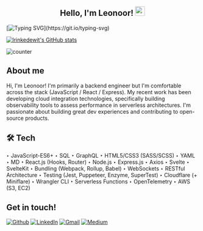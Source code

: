 <h2 align="center">Hello, I'm Leonoor! <img src="https://media.giphy.com/media/hvRJCLFzcasrR4ia7z/giphy.gif" width="25px"></h2>

[![Typing SVG](https://readme-typing-svg.herokuapp.com?color=%231CF7E3&size=28&duration=3400&width=1000&lines=Welcome+to+my+GitHub,+home+to+all+inventions.;Back+end+dev,+comfortable+throughout+the+stack.;Developer+on+Mist,+observability+tool+for+serverless.;Based+in+Amsterdam,+but+working+where+software+takes+me.)](https://git.io/typing-svg)

[![lrinkedewit's GitHub stats](https://github-readme-stats.vercel.app/api?username=lrinkedewit&show_icons=true&theme=algolia&custom_title=Leonoor+Stats)](https://github.com/lrinkedewit/github-readme-stats) 

![counter](https://en6k3d9948ojyq1.m.pipedream.net)

## About me
Hi, I'm Leonoor! I'm primarily a backend engineer but I'm comfortable across the stack (JavaScript / React / Express). My recent work has been developing cloud integration technologies, specifically building observability tools to assess performance in serverless architectures. I'm passionate about building great dev experiences and contributing to open-source products.

## 🛠️ Tech
‣ JavaScript-ES6+
‣ SQL
‣ GraphQL
‣ HTML5/CSS3 (SASS/SCSS)
‣ YAML
‣ MD
‣ React.js (Hooks, Router)
‣ Node.js
‣ Express.js
‣ Axios
‣ Svelte
‣ SvelteKit
‣ Bundling (Webpack, Rollup, Babel)
‣ WebSockets
‣ RESTful Architecture
‣ Testing (Jest, Puppeteer, Enzyme,
SuperTest)
‣ Cloudflare (+ Miniflare) ‣ Wrangler CLI
‣ Serverless Functions
‣ OpenTelemetry
‣ AWS (S3, EC2)
  

## Get in touch!
[![Github](https://img.shields.io/badge/-Github-181717?style=for-the-badge&logo=Github&logoColor=white)](https://github.com/lrinkedewit)
[![LinkedIn](https://img.shields.io/badge/-LinkedIn-0077B5?style=for-the-badge&logo=LinkedIn&logoColor=white)](https://www.linkedin.com/in/leonoorrinkedewit/)
[![Gmail](https://img.shields.io/badge/Gmail-D14836?style=for-the-badge&logo=gmail&logoColor=white)](mailto:lrinkedewit@gmail.com)
[![Medium](https://img.shields.io/badge/Medium-12100E?style=for-the-badge&logo=medium&logoColor=white)](https://medium.com/@lrinkedewit/what-is-mist-3902e46f037c)

